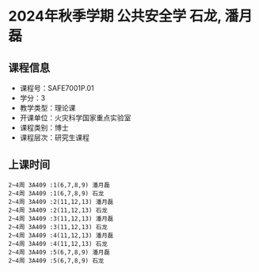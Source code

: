 # 2024年秋季学期 公共安全学 石龙, 潘月磊






## 课程信息

- 课程号：SAFE7001P.01
- 学分：3
- 教学类型：理论课
- 开课单位：火灾科学国家重点实验室
- 课程类别：博士
- 课程层次：研究生课程

## 上课时间

```
2~4周 3A409 :1(6,7,8,9) 潘月磊
2~4周 3A409 :1(6,7,8,9) 石龙
2~4周 3A409 :2(11,12,13) 潘月磊
2~4周 3A409 :2(11,12,13) 石龙
2~4周 3A409 :3(11,12,13) 潘月磊
2~4周 3A409 :3(11,12,13) 石龙
2~4周 3A409 :4(11,12,13) 潘月磊
2~4周 3A409 :4(11,12,13) 石龙
2~4周 3A409 :5(6,7,8,9) 潘月磊
2~4周 3A409 :5(6,7,8,9) 石龙
```

